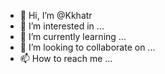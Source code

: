 - 👋 Hi, I’m @Kkhatr
- 👀 I’m interested in ...
- 🌱 I’m currently learning ...
- 💞️ I’m looking to collaborate on ...
- 📫 How to reach me ...

<!---
Kkhatr/Kkhatr is a ✨ special ✨ repository because its `README.md` (this file) appears on your GitHub profile.
You can click the Preview link to take a look at your changes.
--->
